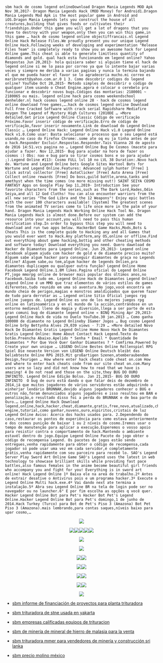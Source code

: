 
```
sbm hack de cosmo legend onlineDownload Dragon Mania Legends MOD Apk Nov 30,2017· Dragon Mania Legends Hack (MOD Money) for Android1.Dragon Mania Legends Mod Apk is the most popular game in Android and iOS.Dragon Mania Legends lets you construct the house of all creatures,building that gives foods or cultivates their friendships.Under this game you will get a lot of dragons that you have to destroy with your weapon,only then you can win this game,in this game … hack de cosmo legend online objectiffrancais.nl Legend Online Hack Release Files.We proudly present you our unique Legend Online Hack.Following weeks of developing and experimentation "Release Files Team" is completely ready to show you an awesome hack for Legend Online game.This cheat is able to generate limitless quantity of diamonds and gold. qual hack esta funcionando em legend online? Yahoo Respostas Jun 20,2013· hola quisiera saber si alguien tiene el hack de legend online si me lo pasa por correo ya que lo intente bajar varias veces y siempre me deriba a varias paginas y nunca lo termina bajando el que me pueda hacer el favor se lo agradeceria mucho.mi correo es maribrunett@yahoo.com.ar.0 1 3. Como descobrir codigos do legend online? YouTube Oct 28,2015· Metodo simples de descobrir o codigo de qualquer item usando o Cheat Engine.agora é colocar o cerebelo pra funcionar e descobrir novos bugs.Códigos das montarias: 2180001 ~ 2180065 ou mais. legend online hack para cosmo weekendschool denhelder.nl hack cosmos legend online 28 · hack de cosmos legend online download free games,….hack de cosmos legend online Download Full Free Cracked Software with crack serial Rapidshare Mediafire keygen The Legend of Mystery High Cultures (2010DE … »More detailed.Get price Legend Online Classic Código de verificação Próximo.Favor inserir código de verificação.Erro de código de verificação,favor inserir novamente.Link de download do Legend Online Classic … Legend Online Hack: Legend Online Hack v1.0 Legend Online Hack v1.0.Como usar: Basta selecionar o processo que o seu Legend está usando,no caso do Firefox Chrome:.some ate oq eu ja tinha antes de por o hack.Responder Excluir.Respostas.Responder.Tais Vianna 28 de agosto de 2016 14:51.vcs pagina no … Legend Online Bug De Cosmos (macete para ajudar a fazer. Nov 12,2015· Bug para ajudar na hora de fazer os cosmos :) Obs: nao e bug para so tirar cosmos bons e so para ajudar ;).Legend Online #113: Cosmo FULL lvl 10 no LVL 38 Duration:.Novo hack de. Wartune and Legend Online bots Google Sites Wartool Bots for Wartune and Legend Online.Features: Advanced sylph hunter [Free] 1 click astral collector [Free] AutoClicker [Free] Auto Arena [Free] Collect online rewards [Free] Do boss,guild battle,arena,tanks and amethyst when the time comes (no more missing out!) SAINT SEIYA COSMO FANTASY Apps on Google Play Sep 11,2019· Introduction See your favorite characters from the series,such as The Dark Lord,Hades,Odin Seiya,and all 12 God Cloths! You can also encounter warriors from the all new series "The God Libra and the 12 Weapons"! Enjoy epic battles with the over 100 characters available! [System] The greatest scenes from the animated TV series come to life once more in the palm of your hand. Dragon Mania Legends Hack Working Online Hack Tool No. Dragon Mania Legends Hack is almost done.Before our system can add the resource into your account,you will need to pass this human verification step.In order to bypass this step you will need to download and run two apps below. HackerBot Game Hacks,Mods,Bots & Cheats This is the complete guide to Hacking any and all Games that you would ever want to Hack.Any platform,any OS,online or offline.Find out everything about game hacking,bottig and other cheating methods and software today! Download everything you need. Quero dawnload de Hacker de Diamantes para Legend Online. Jun 29,2013· Legend online facebook alguem ajuda com hacker de gold e de diamante preciso muito? Alguem sabe algum hacker para conseguir diamantes de graça no Legends Online? Alguem sabe,ou tem,algum hacker de legends Onlien,pra diamantes duplicagem ou qualquer outra função? Legend Online Home Facebook Legend Online.1.8M likes.Pagina oficial do Legend Online PT,jogo mmorpg online de browser mais popular dos últimos anos,no Facebook.Saiba tudo em. Legend Online Hack de Diamantes Legend Online? Legend Online é um MMO que traz elementos de vários estilos de games diferentes,tudo reunido em uma só aventura.No jogo,você encontra um mundo cheio de perigos,magias e monstros amaldiçoados que querem fazer de tudo para derrotar as … Legend online Sitio Oficial juegos rpg online juegos de. Legend Online es uno de los mejores juegos rpg online en latinoamérica y en el mundo de la acción,centrándose en un entorno medieval lleno de magia y diversión,llega a ser parte de esta gran comuni bug de diamante legend online « BINQ Mining Apr 29,2013· Legend Online Hack de vida no Duelo YouTube.30 jan.2013 … Como ganha 100000 de diamante no Legend Onlineby IGamer Jogos … Bug cosmo Legend Online brby Bettynha Alves 29,039 views · 7:29 … »More detailed Novo Hack De Diamantes Gratis Legend Online Home Novo Hack De Diamantes Gratis Legend Online: Home About Contact Hack Legend.Texto do botão.Preencha Abaixo.Apelido * Senha * Email * Quantidade De Diamantes * Por Que Você Quer Ganhar Diamantes ? * Comfirma.Powered by Create your own unique … LEGEND Online Bestes Online Rollenspiel RPG Spiel Die neueste Version von LEGEND Online Deutsch bleibt das beliebteste Online RPG 2015.Mit großartigen Szenen,atemberaubendem Design,feurigen … How where enter hack cheats code cheat on.com How and where to enter hack cheats code from our site cheat on.com.Many users are so lazy and did not know how to read that we have is amazing! 4 Do not read and those on the site,they BUG DO OURO INFINITO. Legend Online Edição Bolso. Jan 21,2015· BUG DO OURO INFINITO  O bug de ouro está dando o que falar deis de dezembro de 2014,já que muitos jogadores de vários servidores estão adquirindo o einherjar lendário BRUNNAK,devido alguns jogadores conhecer o BUG e outros não,foram denunciados alguns jogadores e isso resultou em BAN e penalização,o resultado disso foi a perda do BRUNNAK e de boa parte do Ouro.… Legend Online Hack Download legend,online,hack,hacker,cheat,diamante,gratis,free,novo,atualizado,cheat engine,tutorial,como ganhar,nuvens,ouro,espiritos,cristais de luz Legend Online Aviso: Acerca dos hacks usados para. 2.Dependendo do caso,restaurar os pontos de experiência para como estava anteriormente e dos cosmos punição de baixar 1 ou 2 níveis do cosmo.Iremos usar o tempo de manutenção para aplicar a execução.Esperemos o vosso apoio para resistir contra o comportamento de hack.Mantendo o ambiente estavél dentro do jogo.Equipe Legend Online Pacote do jogo obter o código de recompensa Legend. Os pacotes de jogos estão sendo entregues,venha rapidamente para obter o código de recompensa,cada jogador só pode usar uma vez em cada servidor,é completamente grátis,venha rapidamente com seu parceiro para recebê lo. SAO's Legend Server Play Sword Art Online Game SAO's Legend uses the latest in web technology to showcase brilliant skills while providing fast pace battles,also famous females in the anime become beautiful girl friends who accompany you and fight for you! Everything is in sword art online! Hack Legend Online 1º Baixa ele na areá de trabalho.2º Antes de extrair desative o Antivírus pois e um programa hacker.3º Execute o Legend Online Multi hack.exe.4º Vai dando next ate termina a instalação.5º Abra seu Legend Online BR na tela de login pode ser no navegador ou no launcher.6° E por fim escolha as opções q você quer. Hacker Legend Online Bot para Pet's Hacker Bot Pet's Legend Online.Hacker Legend Online Bot para Pet's domingo,1 de junho de 2014.Hack Turkey (Turco) para Bot de Pet's Piso 3 (Amazona) Bot Pet Piso 3 (Amazona).mais lembrando,para contas saques,níveis baixo para upar cosmo,… 
```

<div align="center">

<a href="https://es-crusher.shibang-china.com/github&k=sbm+hack+de+cosmo+legend+online"><img src="https://static.shibang-china.com/es/crusher/logo.jpg"></a>

<a href="https://es-crusher.shibang-china.com/github&k=sbm+hack+de+cosmo+legend+online"><img src="https://static.shibang-china.com/es/crusher/index.jpg"></a><a href="https://es-crusher.shibang-china.com/material.htmlgithub&k=sbm+hack+de+cosmo+legend+online"><img src="https://static.shibang-china.com/es/crusher/material.jpg"></a><a href="https://es-crusher.shibang-china.com/application.htmlgithub&k=sbm+hack+de+cosmo+legend+online"><img src="https://static.shibang-china.com/es/crusher/application.jpg"></a><a href="https://es-crusher.shibang-china.com/aboutus.htmlgithub&k=sbm+hack+de+cosmo+legend+online"><img src="https://static.shibang-china.com/es/crusher/aboutus.jpg"></a><a href="https://es-crusher.shibang-china.com/contact.htmlgithub&k=sbm+hack+de+cosmo+legend+online"><img src="https://static.shibang-china.com/es/crusher/contact.jpg"></a>

<a href="https://es-crusher.shibang-china.com/github&k=sbm+hack+de+cosmo+legend+online"><img src="https://static.shibang-china.com/es/crusher/banner.jpg"></a>

<a href="https://swt.shibang-china.com/github&k=sbm+hack+de+cosmo+legend+online"><img src="https://static.shibang-china.com/es/crusher/text.jpg"></a>

<a href="https://swt.shibang-china.com/github&k=sbm+hack+de+cosmo+legend+online"><img src="https://static.shibang-china.com/es/crusher/chat.jpg"></a><a href="https://es-crusher.shibang-china.com/contact.htmlgithub&k=sbm+hack+de+cosmo+legend+online"><img src="https://static.shibang-china.com/es/crusher/message.jpg"></a>

<a href="https://es-crusher.shibang-china.com/products/pe.htmlgithub&k=sbm+hack+de+cosmo+legend+online"><img src="https://static.shibang-china.com/es/crusher/pe.jpg"></a><a href="https://es-crusher.shibang-china.com/products/pf.htmlgithub&k=sbm+hack+de+cosmo+legend+online"><img src="https://static.shibang-china.com/es/crusher/pf.jpg"></a>

<a href="https://es-crusher.shibang-china.com/products/hpt.htmlgithub&k=sbm+hack+de+cosmo+legend+online"><img src="https://static.shibang-china.com/es/crusher/hpt.jpg"></a><a href="https://es-crusher.shibang-china.com/products/vsi.htmlgithub&k=sbm+hack+de+cosmo+legend+online"><img src="https://static.shibang-china.com/es/crusher/vsi.jpg"></a>

<a href="https://es-crusher.shibang-china.com/products/klv.htmlgithub&k=sbm+hack+de+cosmo+legend+online"><img src="https://static.shibang-china.com/es/crusher/klv.jpg"></a><a href="https://es-crusher.shibang-china.com/products/portable.htmlgithub&k=sbm+hack+de+cosmo+legend+online"><img src="https://static.shibang-china.com/es/crusher/portable.jpg"></a>

<a href="https://swt.shibang-china.com/github&k=sbm+hack+de+cosmo+legend+online"><img src="https://static.shibang-china.com/es/crusher/case.jpg"></a>

</div>


* [sbm informe de financiación de proyectos para planta trituradora](sbm%20informe%20de%20financiaci%C3%B3n%20de%20proyectos%20para%20planta%20trituradora.md)

* [sbm trituradora de stne usada en yakarta](sbm%20trituradora%20de%20stne%20usada%20en%20yakarta.md)

* [sbm empresas calificadas equipos de trituracion](sbm%20empresas%20calificadas%20equipos%20de%20trituracion.md)

* [sbm de minería de mineral de hierro de malasia para la venta](sbm%20de%20miner%C3%ADa%20de%20mineral%20de%20hierro%20de%20malasia%20para%20la%20venta.md)

* [sbm trituradora mmer para vendedores de minería y construcción sri lanka](sbm%20trituradora%20mmer%20para%20vendedores%20de%20miner%C3%ADa%20y%20construcci%C3%B3n%20sri%20lanka.md)

* [sbm precio molino méxico](sbm%20precio%20molino%20m%C3%A9xico.md)
